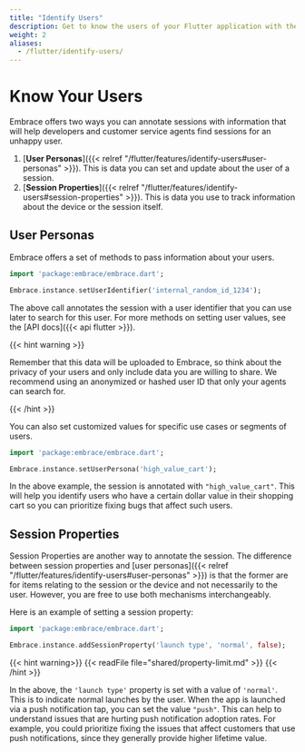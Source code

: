 ```yaml
---
title: "Identify Users"
description: Get to know the users of your Flutter application with the Embrace SDK
weight: 2
aliases:
  - /flutter/identify-users/
---
```


# Know Your Users

Embrace offers two ways you can annotate sessions with information that will help developers and customer service agents find 
sessions for an unhappy user.

1. [**User Personas**]({{< relref "/flutter/features/identify-users#user-personas" >}}). This is data you can set and update about the user of a session.
1. [**Session Properties**]({{< relref "/flutter/features/identify-users#session-properties" >}}). This is data you use to track information about the device or the session itself.

## User Personas

Embrace offers a set of methods to pass information about your users.

```dart
import 'package:embrace/embrace.dart';

Embrace.instance.setUserIdentifier('internal_random_id_1234');
```

The above call annotates the session with a user identifier that you can use later to search for this user.
For more methods on setting user values, see the [API docs]({{< api flutter >}}). 

{{< hint warning >}}

Remember that this data will be uploaded to Embrace, so think about the privacy of your users and only include data you are willing to share.
We recommend using an anonymized or hashed user ID that only your agents can search for.

{{< /hint >}}

You can also set customized values for specific use cases or segments of users.

```dart
import 'package:embrace/embrace.dart';

Embrace.instance.setUserPersona('high_value_cart');
```

In the above example, the session is annotated with `"high_value_cart"`.
This will help you identify users who have a certain dollar value in their shopping cart so you can prioritize fixing bugs that affect such users.

## Session Properties

Session Properties are another way to annotate the session.
The difference between session properties and [user personas]({{< relref "/flutter/features/identify-users#user-personas" >}}) is that the former are for items relating to the session or the device and not necessarily to the user.
However, you are free to use both mechanisms interchangeably.

Here is an example of setting a session property:

```dart
import 'package:embrace/embrace.dart';

Embrace.instance.addSessionProperty('launch type', 'normal', false);
```

{{< hint warning>}}
{{< readFile file="shared/property-limit.md" >}}
{{< /hint >}}

In the above, the `'launch type'` property is set with a value of `'normal'`.
This is to indicate normal launches by the user.
When the app is launched via a push notification tap, you can set the value `"push"`.
This can help to understand issues that are hurting push notification adoption rates.
For example, you could prioritize fixing the issues that affect customers that use push notifications, since they generally provide higher lifetime value.
